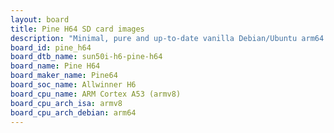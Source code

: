 ```yaml
---
layout: board
title: Pine H64 SD card images
description: "Minimal, pure and up-to-date vanilla Debian/Ubuntu arm64 SD card images for Pine H64 by Pine64, SoC: Allwinner H6, CPU ISA: armv8"
board_id: pine_h64
board_dtb_name: sun50i-h6-pine-h64
board_name: Pine H64
board_maker_name: Pine64
board_soc_name: Allwinner H6
board_cpu_name: ARM Cortex A53 (armv8)
board_cpu_arch_isa: armv8
board_cpu_arch_debian: arm64
---
```

